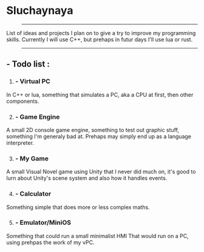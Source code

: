 # **Sluchaynaya**

>***
List of ideas and projects I plan on to give a try to improve my programming skills.
Currently I will use C++, but prehaps in futur days I'll use lua or rust.
>***

## - **Todo list :**

1. ### - **Virtual PC**
In C++ or lua, something that simulates a PC, aka a CPU at first, then other components.

2. ### - **Game Engine**
A small 2D console game engine, something to test out graphic stuff, something I'm generaly bad at. 
Prehaps may simply end up as a language interpreter.

3. ### - **My Game**
A small Visual Novel game using Unity that I never did much on, it's good to lurn about Unity's scene system and also how it handles events.

4. ### - **Calculator**
Something simple that does more or less complex maths.

5. ### - **Emulator/MiniOS**
Something that could run a small minimalist HMI That would run on a PC, using prehpas the work of my vPC.
